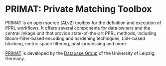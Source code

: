 # PRIMAT: Private Matching Toolbox

PRIMAT is an open source (ALv2) toolbox for the definition and execution of PPRL workflows. 
It offers several components for data owners and the central linkage unit that provide state-of-the-art PPRL methods,
including Bloom-filter-based encoding and hardening techniques, LSH-based blocking, metric space filtering,
post-processing and more.

[PRIMAT](https://dl.acm.org/citation.cfm?doid=3352063.3360392) is developed by the
[Database Group](https://dbs.uni-leipzig.de/research/projects/pper_big_data) of the University of Leipzig, Germany.
